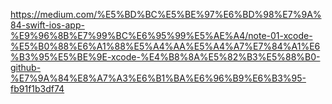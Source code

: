 https://medium.com/%E5%BD%BC%E5%BE%97%E6%BD%98%E7%9A%84-swift-ios-app-%E9%96%8B%E7%99%BC%E6%95%99%E5%AE%A4/note-01-xcode-%E5%B0%88%E6%A1%88%E5%A4%AA%E5%A4%A7%E7%84%A1%E6%B3%95%E5%BE%9E-xcode-%E4%B8%8A%E5%82%B3%E5%88%B0-github-%E7%9A%84%E8%A7%A3%E6%B1%BA%E6%96%B9%E6%B3%95-fb91f1b3df74

